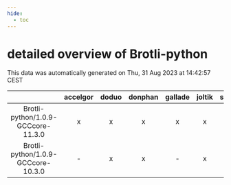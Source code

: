 ```yaml
---
hide:
  - toc
---
```


detailed overview of Brotli-python
==================================


This data was automatically generated on Thu, 31 Aug 2023 at 14:42:57 CEST  

| |accelgor|doduo|donphan|gallade|joltik|skitty|swalot|victini|
| :---: | :---: | :---: | :---: | :---: | :---: | :---: | :---: | :---: |
|Brotli-python/1.0.9-GCCcore-11.3.0|x|x|x|x|x|x|x|x|
|Brotli-python/1.0.9-GCCcore-10.3.0|-|x|x|-|x|x|x|x|
